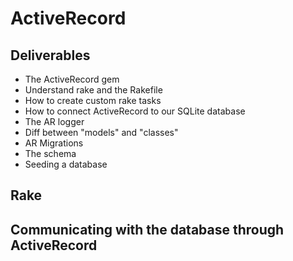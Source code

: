# ActiveRecord

## Deliverables

- The ActiveRecord gem
- Understand rake and the Rakefile
- How to create custom rake tasks
- How to connect ActiveRecord to our SQLite database
- The AR logger
- Diff between "models" and "classes"
- AR Migrations
- The schema
- Seeding a database

## Rake

## Communicating with the database through ActiveRecord
